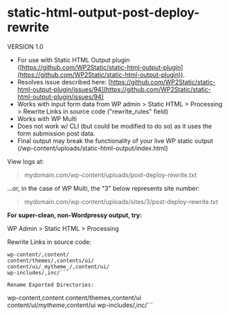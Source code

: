 # static-html-output-post-deploy-rewrite

VERSION 1.0
- For use with Static HTML Output plugin ([https://github.com/WP2Static/static-html-output-plugin](https://github.com/WP2Static/static-html-output-plugin)).
- Resolves issue described here: [https://github.com/WP2Static/static-html-output-plugin/issues/94](https://github.com/WP2Static/static-html-output-plugin/issues/94)
- Works with input form data from WP admin > Static HTML > Processing > Rewrite Links in source code ("rewrite_rules" field)
- Works with WP Multi
- Does not work w/ CLI (but could be modified to do so) as it uses the form submission post data.
- Final output may break the functionality of your live WP static output (/wp-content/uploads/static-html-output/index.html)


View logs at: 

> mydomain.com/wp-content/uploads/post-deploy-rewrite.txt

...or, in the case of WP Multi, the "3" below represents site number:

> mydomain.com/wp-content/uploads/sites/3/post-deploy-rewrite.txt


**For super-clean, non-Wordpressy output, try:**

WP Admin > Static HTML > Processing

Rewrite Links in source code:

```
wp-content/,content/
content/themes/,contents/ui/
content/ui/_mytheme_/,content/ui/
wp-includes/,inc/```

Rename Exported Directories:

```
wp-content,content
content/themes,content/ui
content/ui/_mytheme_,content/ui
wp-includes/,inc/```
